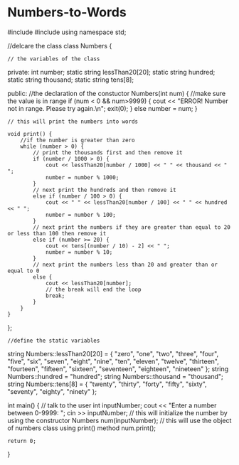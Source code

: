 # Numbers-to-Words
#include <iostream>
#include <string>
using namespace std;

//delcare the class
class Numbers {
    
    // the variables of the class
private:
    int number;
    static string lessThan20[20];
    static string hundred;
    static string thousand;
    static string tens[8];

public:
    //the declaration of the constuctor
    Numbers(int num) {
        //make sure the value is in range
        if (num < 0 && num>9999) {
            cout << "ERROR! Number not in range. Please try again.\n";
            exit(0);
        }
        else
            number = num;
    }

    // this will print the numbers into words

    void print() {
        //if the number is greater than zero
        while (number > 0) {
            // print the thousands first and then remove it
            if (number / 1000 > 0) {
                cout << lessThan20[number / 1000] << " " << thousand << " ";
                number = number % 1000;
            }
            // next print the hundreds and then remove it
            else if (number / 100 > 0) {
                cout << " " << lessThan20[number / 100] << " " << hundred << " ";
                number = number % 100;
            }
            // next print the numbers if they are greater than equal to 20 or less than 100 then remove it
            else if (number >= 20) {
                cout << tens[(number / 10) - 2] << " ";
                number = number % 10;
            }
            // next print the numbers less than 20 and greater than or equal to 0
            else {
                cout << lessThan20[number];
                // the break will end the loop
                break;
            }
        }
    }
};

    //define the static variables
string Numbers::lessThan20[20] = { "zero", "one", "two", "three", "four",
                            "five", "six", "seven", "eight", "nine",
                            "ten", "eleven", "twelve", "thirteen", "fourteen",
                            "fifteen", "sixteen", "seventeen", "eighteen", "nineteen" };
string Numbers::hundred = "hundred";
string Numbers::thousand = "thousand";
string Numbers::tens[8] = { "twenty", "thirty", "forty", "fifty", "sixty",
                        "seventy", "eighty", "ninety" };

int main()
{
    // talk to the user
    int inputNumber;
    cout << "Enter a number between 0-9999: ";
    cin >> inputNumber;
    // this will initialize the number by using the constructor
    Numbers num(inputNumber);
    // this will use the object of numbers class using print() method
    num.print();

    return 0;
}
